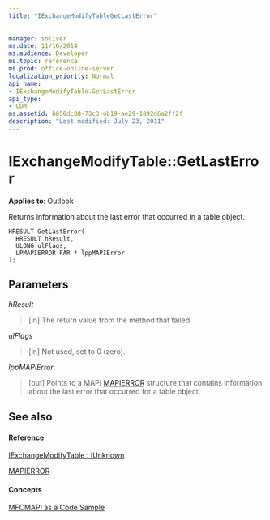 ```yaml
---
title: "IExchangeModifyTableGetLastError"
 
 
manager: soliver
ms.date: 11/16/2014
ms.audience: Developer
ms.topic: reference
ms.prod: office-online-server
localization_priority: Normal
api_name:
- IExchangeModifyTable.GetLastError
api_type:
- COM
ms.assetid: b850dc08-73c3-4b19-ae29-1892d6a2ff2f
description: "Last modified: July 23, 2011"
---
```


# IExchangeModifyTable::GetLastError

  
  
**Applies to**: Outlook 
  
Returns information about the last error that occurred in a table object.
  
```
HRESULT GetLastError( 
  HRESULT hResult, 
  ULONG ulFlags, 
  LPMAPIERROR FAR * lppMAPIError 
); 
```

## Parameters

 _hResult_
  
> [in] The return value from the method that failed.
    
 _ulFlags_
  
> [in] Not used, set to 0 (zero).
    
 _lppMAPIError_
  
> [out] Points to a MAPI [MAPIERROR](mapierror.md) structure that contains information about the last error that occurred for a table object. 
    
## See also

#### Reference

[IExchangeModifyTable : IUnknown](iexchangemodifytableiunknown.md)
  
[MAPIERROR](mapierror.md)
#### Concepts

[MFCMAPI as a Code Sample](mfcmapi-as-a-code-sample.md)

